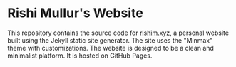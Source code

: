 # Rishi Mullur's  Website

This repository contains the source code for [rishim.xyz](https://rishim.xyz), a personal website built using the Jekyll static site generator. The site uses the "Minmax" theme with customizations. The website is designed to be a clean and minimalist platform. It is hosted on GitHub Pages.



